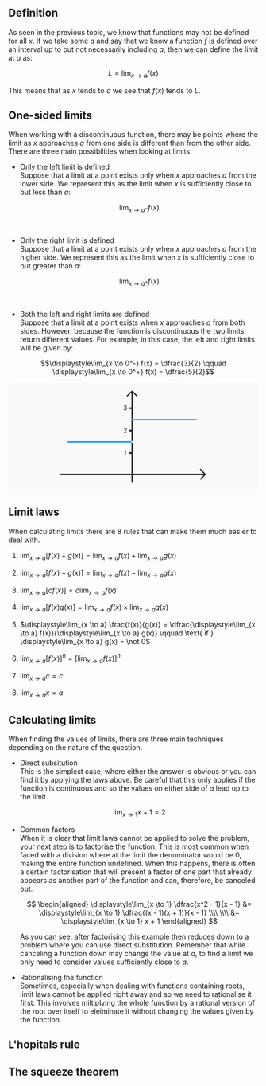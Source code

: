 ## Definition

As seen in the previous topic, we know that functions may not be defined for all $x$. If we take some $a$ and say that we know a function $f$ is defined over an interval up to but not necessarily including $a$, then we can define the limit at $a$ as:

$$L = \displaystyle\lim_{x \to a} f(x)$$

This means that as $x$ tends to $a$ we see that $f(x)$ tends to $L$.

## One-sided limits

When working with a discontinuous function, there may be points where the limit as $x$ approaches $a$ from one side is different than from the other side. There are three main possibilities when looking at limits:

- Only the left limit is defined <br>
  Suppose that a limit at a point exists only when $x$ approaches $a$ from the lower side. We represent this as the limit when $x$ is sufficiently close to but less than $a$:

  $$\displaystyle\lim_{x \to a^-} f(x)$$

  <br>

- Only the right limit is defined <br>
  Suppose that a limit at a point exists only when $x$ approaches $a$ from the higher side. We represent this as the limit when $x$ is sufficiently close to but greater than $a$:

  $$\displaystyle\lim_{x \to a^+} f(x)$$

  <br>

- Both the left and right limits are defined <br>
  Suppose that a limit at a point exists when $x$ approaches $a$ from both sides. However, because the function is discontinuous the two limits return different values. For example, in this case, the left and right limits will be given by:

$$\displaystyle\lim_{x \to 0^-} f(x) = \dfrac{3}{2} \qquad \displaystyle\lim_{x \to 0^+} f(x) = \dfrac{5}{2}$$

<!-- More on this -->

![discontinuous-function](discontinuous-function.svg)

## Limit laws

When calculating limits there are 8 rules that can make them much easier to deal with.

1. $\displaystyle\lim_{x \to a} [f(x) + g(x)] = \displaystyle\lim_{x \to a} f(x) + \displaystyle\lim_{x \to a} g(x)$

2. $\displaystyle\lim_{x \to a} [f(x) - g(x)] = \displaystyle\lim_{x \to a} f(x) - \displaystyle\lim_{x \to a} g(x)$

3. $\displaystyle\lim_{x \to a} [cf(x)] = c \displaystyle\lim_{x \to a} f(x)$

4. $\displaystyle\lim_{x \to a} [f(x) g(x)] = \displaystyle\lim_{x \to a} f(x) \times \displaystyle\lim_{x \to a} g(x)$

5. $\displaystyle\lim_{x \to a} \frac{f(x)}{g(x)} = \dfrac{\displaystyle\lim_{x \to a} f(x)}{\displaystyle\lim_{x \to a} g(x)} \qquad \text{ if } \displaystyle\lim_{x \to a} g(x) = \not 0$

6. $\displaystyle\lim_{x \to a} [f(x)]^n = \Big[\displaystyle\lim_{x \to a} f(x) \Big]^n$

7. $\displaystyle\lim_{x \to a} c = c$

8. $\displaystyle\lim_{x \to a} x = a$

## Calculating limits

When finding the values of limits, there are three main techniques depending on the nature of the question.

- Direct subsitution <br>
  This is the simplest case, where either the answer is obvious or you can find it by applying the laws above. Be careful that this only applies if the function is continuous and so the values on either side of $a$ lead up to the limit.

  $$\displaystyle\lim_{x \to 1} x + 1 = 2$$

- Common factors <br>
  When it is clear that limit laws cannot be applied to solve the problem, your next step is to factorise the function. This is most common when faced with a division where at the limit the denominator would be 0, making the entire function undefined. When this happens, there is often a certain factorisation that will present a factor of one part that already appears as another part of the function and can, therefore, be canceled out.

  $$
  \begin{aligned}
  \displaystyle\lim_{x \to 1} \dfrac{x^2 - 1}{x - 1} &= \displaystyle\lim_{x \to 1} \dfrac{(x - 1)(x + 1)}{x - 1} \\\\
  \\\\
  &= \displaystyle\lim_{x \to 1} x + 1
  \end{aligned}
  $$

  As you can see, after factorising this example then reduces down to a problem where you can use direct substitution. Remember that while canceling a function down may change the value at $a$, to find a limit we only need to consider values sufficiently close to $a$.

- Rationalising the function <br>
  Sometimes, especially when dealing with functions containing roots, limit laws cannot be applied right away and so we need to rationalise it first. This involves miltiplying the whole function by a rational version of the root over itself to eleiminate it without changing the values given by the function.

## L'hopitals rule

## The squeeze theorem
